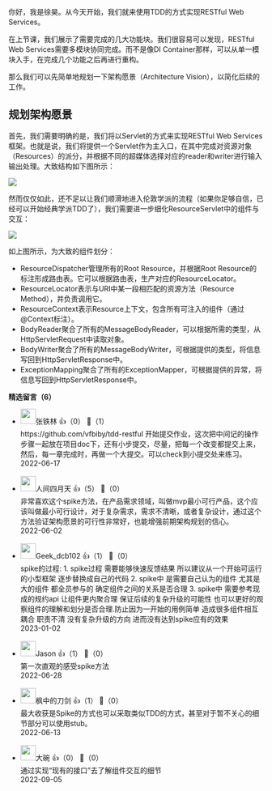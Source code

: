 你好，我是徐昊。从今天开始，我们就来使用TDD的方式实现RESTful Web Services。

在上节课，我们展示了需要完成的几大功能块。我们很容易可以发现，RESTful Web Services需要多模块协同完成。而不是像DI Container那样，可以从单一模块入手，在完成几个功能之后再进行重构。

那么我们可以先简单地规划一下架构愿景（Architecture Vision），以简化后续的工作。

## 规划架构愿景

首先，我们需要明确的是，我们将以Servlet的方式来实现RESTful Web Services框架。也就是说，我们将提供一个Servlet作为主入口，在其中完成对资源对象（Resources）的派分，并根据不同的超媒体选择对应的reader和writer进行输入输出处理。大致结构如下图所示：

![](https://static001.geekbang.org/resource/image/f5/6e/f531cdc180da287d25244d5ea711f36e.jpg?wh=8000x4500)

然而仅仅如此，还不足以让我们顺滑地进入伦敦学派的流程（如果你足够自信，已经可以开始经典学派TDD了），我们需要进一步细化ResourceServlet中的组件与交互：

![](https://static001.geekbang.org/resource/image/fe/b2/fe218e684cba33a63fa004c76f1ea3b2.jpg?wh=7493x3969)

如上图所示，为大致的组件划分：

- ResourceDispatcher管理所有的Root Resource，并根据Root Resource的标注形成路由表。它可以根据路由表，生产对应的ResourceLocator。
- ResourceLocator表示与URI中某一段相匹配的资源方法（Resource Method），并负责调用它。
- ResourceContext表示Resource上下文，包含所有可注入的组件（通过@Context标注）。
- BodyReader聚合了所有的MessageBodyReader，可以根据所需的类型，从HttpServletRequest中读取对象。
- BodyWriter聚合了所有的MessageBodyWriter，可根据提供的类型，将信息写回到HttpServletResponse中。
- ExceptionMapping聚合了所有的ExceptionMapper，可根据提供的异常，将信息写回到HttpServletResponse中。
<div><strong>精选留言（6）</strong></div><ul>
<li><img src="https://static001.geekbang.org/account/avatar/00/10/e9/22/7606c6ba.jpg" width="30px"><span>张铁林</span> 👍（0） 💬（1）<div>https:&#47;&#47;github.com&#47;vfbiby&#47;tdd-restful
开始提交作业，这次把中间记的操作步骤一起放在项目doc下，还有小步提交，尽量，把每一个改变都提交上来，然后，每一章完成时，再做一个大提交。可以check到小提交处来练习。</div>2022-06-17</li><br/><li><img src="https://static001.geekbang.org/account/avatar/00/0f/fe/fa/2a046821.jpg" width="30px"><span>人间四月天</span> 👍（5） 💬（0）<div>非常喜欢这个spike方法，在产品需求领域，叫做mvp最小可行产品，这个应该叫做最小可行设计，对于复杂需求，需求不清晰，或者复杂设计，通过这个方法验证架构愿景的可行性非常好，也能增强前期架构规划的信心。
</div>2022-06-02</li><br/><li><img src="" width="30px"><span>Geek_dcb102</span> 👍（1） 💬（0）<div>spike的过程:
1. spike过程 需要能够快速反馈结果 所以建议从一个开始可运行的小型框架 逐步替换成自己的代码 
2. spike中 是需要自己认为的组件 尤其是大的组件 都全员参与的 确定组件之间的关系是否合理
3. spike中 需要参考现成的规约api 让组件更内聚合理 保证后续的复杂升级的可能性 也可以更好的观察组件的理解和划分是否合理.防止因为一开始的用例简单 造成很多组件相互耦合 职责不清 没有复杂升级的方向 进而没有达到spike应有的效果</div>2023-01-02</li><br/><li><img src="https://static001.geekbang.org/account/avatar/00/17/0d/fe/4e5ba578.jpg" width="30px"><span>Jason</span> 👍（1） 💬（0）<div>第一次直观的感受spike方法</div>2022-06-28</li><br/><li><img src="https://static001.geekbang.org/account/avatar/00/14/2d/93/0f1cbf44.jpg" width="30px"><span>枫中的刀剑</span> 👍（1） 💬（0）<div>最大收获是Spike的方式也可以采取类似TDD的方式，甚至对于暂不关心的细节部分可以使用stub。</div>2022-06-13</li><br/><li><img src="https://static001.geekbang.org/account/avatar/00/0f/ac/87/8ed5880a.jpg" width="30px"><span>大碗</span> 👍（0） 💬（0）<div>通过实现“现有的接口”去了解组件交互的细节</div>2022-09-05</li><br/>
</ul>